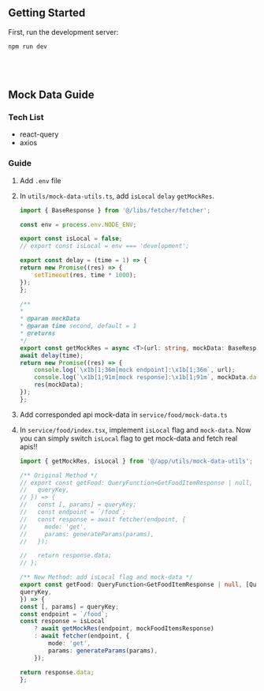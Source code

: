 
## Getting Started

First, run the development server:

```bash
npm run dev
```


</br>
</br>

## Mock Data Guide


### Tech List
- react-query
- axios

### Guide
1. Add `.env` file
2. In `utils/mock-data-utils.ts`, add `isLocal` `delay` `getMockRes`.
    ```Typescript
    import { BaseResponse } from '@/libs/fetcher/fetcher';

    const env = process.env.NODE_ENV;

    export const isLocal = false;
    // export const isLocal = env === 'development'; 

    export const delay = (time = 1) => {
    return new Promise((res) => {
        setTimeout(res, time * 1000);
    });
    };

    /**
    *
    * @param mockData
    * @param time second, default = 1
    * @returns
    */
    export const getMockRes = async <T>(url: string, mockData: BaseResponse<T>, time = 1): Promise<BaseResponse<T>> => {
    await delay(time);
    return new Promise((res) => {
        console.log(`\x1b[1;36m[mock endpoint]:\x1b[1;36m`, url);
        console.log(`\x1b[1;91m[mock response]:\x1b[1;91m`, mockData.data);
        res(mockData);
    });
    };

3. Add corresponded api mock-data in `service/food/mock-data.ts` 

4. In `service/food/index.tsx`, implement `isLocal` flag and `mock-data`. Now you can simply switch `isLocal` flag to get mock-data and fetch real apis!!

    ```Typescript
    import { getMockRes, isLocal } from '@/app/utils/mock-data-utils';

    /** Original Method */
    // export const getFood: QueryFunction<GetFoodItemResponse | null, [QueryKey.FOOD, GetFoodItemRequest]> = async ({
    //   queryKey,
    // }) => {
    //   const [, params] = queryKey;
    //   const endpoint = `/food`;
    //   const response = await fetcher(endpoint, {
    //     mode: 'get',
    //     params: generateParams(params),
    //   });

    //   return response.data;
    // };

    /** New Method: add isLocal flag and mock-data */
    export const getFood: QueryFunction<GetFoodItemResponse | null, [QueryKey.FOOD, GetFoodItemRequest]> = async ({
    queryKey,
    }) => {
    const [, params] = queryKey;
    const endpoint = `/food`;
    const response = isLocal
        ? await getMockRes(endpoint, mockFoodItemsResponse)
        : await fetcher(endpoint, {
            mode: 'get',
            params: generateParams(params),
        });

    return response.data;
    };